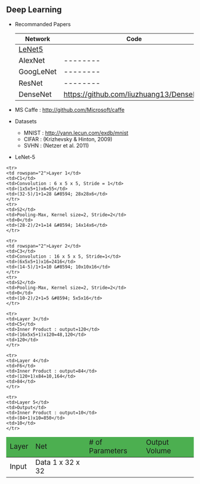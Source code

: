 ## Deep Learning

* Recommanded Papers

	| Network | Code |
	|--------|--------|
	|[LeNet5](http://yann.lecun.com/exdb/publis/pdf/lecun-98.pdf)        |        |
	|AlexNet|--------|
	|GoogLeNet|--------|
	|ResNet|--------|
    |DenseNet|https://github.com/liuzhuang13/DenseNet|

* MS Caffe : http://github.com/Microsoft/caffe
 
* Datasets
	* MNIST : http://yann.lecun.com/exdb/mnist
	* CIFAR : (Krizhevsky & Hinton, 2009)
	* SVHN : (Netzer et al. 2011)

* LeNet-5

<style type="text/css">
    talbe, td{
        font-size:19px;
    }
</style>
<table>
<thead style="background-color: #4CAF50;color=white;">
	<tr>
    	<td colspan="2">Layer</td>
        <td>Net</td>
        <td># of Parameters</td>
	<td>Output Volume</td>
	</tr>
	    </thead>
	<tr>
	<td colspan="2">Input</td>
	<td>Data 1 x 32 x 32</td>
	<td></td>
	<td></td>
    </tr>


    <tr>
    <td rowspan="2">Layer 1</td>
    <td>C1</td>
    <td>Convolution : 6 x 5 x 5, Stride = 1</td>
    <td>(1x5x5+1)x6=55</td>
    <td>(32-5)/1+1=28 &#8594; 28x28x6</td>
    </tr>
    <tr>
    <td>S2</td>
    <td>Pooling-Max, Kernel size=2, Stride=2</td>
    <td>0</td>
    <td>(28-2)/2+1=14 &#8594; 14x14x6</td>
    </tr>

    <tr>
    <td rowspan="2">Layer 2</td>
    <td>C3</td>
    <td>Convolution : 16 x 5 x 5, Stride=1</td>
    <td>(6x5x5+1)x16=2416</td>
    <td>(14-5)/1+1=10 &#8594; 10x10x16</td>
    </tr>
    <tr>
    <td>S2</td>
    <td>Pooling-Max, Kernel size=2, Stride=2</td>
    <td>0</td>
    <td>(10-2)/2+1=5 &#8594; 5x5x16</td>
    </tr>

    <tr>
    <td>Layer 3</td>
    <td>C5</td>
    <td>Inner Product : output=120</td>
    <td>(16x5x5+1)x120=48,120</td>
    <td>120</td>
    </tr>
    
    <tr>
    <td>Layer 4</td>
    <td>F6</td>
    <td>Inner Product : output=84</td>
    <td>(120+1)x84=10,164</td>
    <td>84</td>
    </tr>
    
    <tr>
    <td>Layer 5</td>
    <td>Output</td>
    <td>Inner Product : output=10</td>
    <td>(84+1)x10=850</td>
    <td>10</td>
    </tr>

</table>


